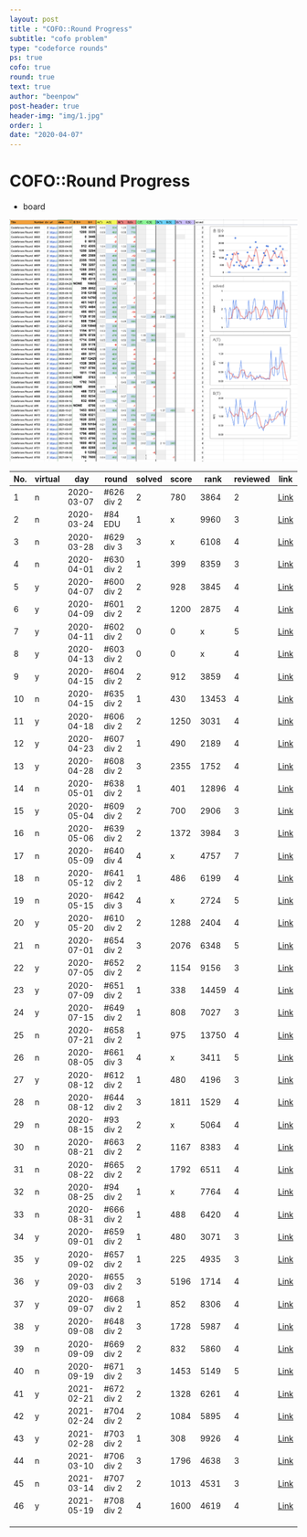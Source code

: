 ```yaml
---
layout: post
title : "COFO::Round Progress"
subtitle: "cofo problem"
type: "codeforce rounds"
ps: true
cofo: true
round: true
text: true
author: "beenpow"
post-header: true
header-img: "img/1.jpg"
order: 1
date: "2020-04-07"
---
```

# COFO::Round Progress

- board

![img3](/img/2020-04-07-cofo-list-1.png)


|No.| virtual |day | round | solved| score | rank | reviewed | link  |
|-|-|---|---|---|---|---|---|---|
|1|n|2020-03-07| #626 div 2 | 2  | 780  | 3864 | 2 |[Link](https://beenpow.github.io/sweab/cofo/2020/03/07/cofo-round-626/)   |
|2|n|2020-03-24| #84  EDU | 1   |  x | 9960 | 3 |[Link](https://beenpow.github.io/sweab/cofo/2020/03/24/cofo-edu-round-84/)   |
|3|n|2020-03-28| #629 div 3 | 3 | x  | 6108  | 4|[Link](https://beenpow.github.io/sweab/cofo/2020/03/28/cofo-round-629/)   |
|4|n|2020-04-01| #630 div 2 | 1 | 399 | 8359  | 3 |[Link](https://beenpow.github.io/sweab/cofo/2020/04/01/cofo-round-630/)   |
|5|y|2020-04-07| #600 div 2 | 2 | 928 | 3845  | 4 |[Link](https://beenpow.github.io/sweab/cofo/2020/04/07/cofo-round-600/)   |
|6|y|2020-04-09| #601 div 2 | 2 | 1200| 2875  | 4 |[Link](https://beenpow.github.io/sweab/cofo/2020/04/10/cofo-round-601/)   |
|7|y|2020-04-11| #602 div 2 | 0 | 0  | x | 5 | [Link](https://beenpow.github.io/sweab/cofo/2020/04/11/cofo-round-602/)  |
|8|y|2020-04-13| #603 div 2 | 0 | 0  | x | 4 | [Link](https://beenpow.github.io/sweab/cofo/2020/04/13/cofo-round-603/)  |
|9|y|2020-04-15| #604 div 2 | 2 | 912 | 3859   | 4  |[Link](https://beenpow.github.io/sweab/cofo/2020/04/15/cofo-round-604/)   |
|10|n|2020-04-15| #635 div 2 | 1 | 430 | 13453  | 4  |[Link](https://beenpow.github.io/sweab/cofo/2020/04/15/cofo-round-635/)   |
|11|y|2020-04-18| #606 div 2 | 2 | 1250| 3031  | 4  |[Link](https://beenpow.github.io/sweab/cofo/2020/04/15/cofo-round-635/)   |
|12|y|2020-04-23| #607 div 2 | 1 | 490 |2189   | 4  |[Link](https://beenpow.github.io/sweab/cofo/2020/04/24/cofo-round-607/)
|13|y|2020-04-28| #608 div 2 | 3 | 2355 | 1752 | 4  |[Link](https://beenpow.github.io/sweab/cofo/2020/04/28/cofo-round-608/)   |
|14|n|2020-05-01| #638 div 2 | 1 | 401 | 12896  | 4  |[Link](https://beenpow.github.io/sweab/cofo/2020/05/02/cofo-round-638/)   |
|15|y|2020-05-04| #609 div 2 | 2 | 700 | 2906  | 3 |[Link](https://beenpow.github.io/sweab/cofo/2020/05/05/cofo-round-609/)   |
|16|n|2020-05-06| #639 div 2 | 2  | 1372  | 3984  | 3  |[Link](https://beenpow.github.io/sweab/cofo/2020/05/06/cofo-round-639/)   |
|17|n|2020-05-09| #640 div 4 | 4  | x  | 4757  | 7  |[Link](https://beenpow.github.io/sweab/cofo/2020/05/09/cofo-round-640/)   |
|18|n|2020-05-12| #641 div 2 | 1  | 486 | 6199 | 4  |[Link](https://beenpow.github.io/sweab/cofo/2020/05/12/cofo-round-641/)   |
|19|n|2020-05-15| #642 div 3 | 4  | x  |  2724 | 5  |[Link](https://beenpow.github.io/sweab/cofo/2020/05/15/cofo-round-642/)   |
|20|y|2020-05-20| #610 div 2 | 2  | 1288| 2404 | 4  |[Link](https://beenpow.github.io/sweab/cofo/2020/05/20/cofo-round-610/)   |
|21|n|2020-07-01| #654 div 2 | 3  | 2076| 6348 | 5  |[Link](https://beenpow.github.io/sweab/cofo/2020/07/01/round-654/)   |
|22|y|2020-07-05| #652 div 2 | 2  | 1154 |9156 | 3  |[Link](https://beenpow.github.io/sweab/cofo/2020/07/05/round-652/)   |
|23|y|2020-07-09| #651 div 2 | 1  | 338  |14459 | 4  |[Link](https://beenpow.github.io/sweab/cofo/2020/07/09/cofo-round-651/)   |
|24|y|2020-07-15| #649 div 2 | 1  | 808  | 7027  | 3  |[Link](https://beenpow.github.io/sweab/cofo/2020/07/16/cofo-round-649/)   |
|25|n|2020-07-21| #658 div 2 | 1  | 975  | 13750 | 4  |[Link](https://beenpow.github.io/sweab/cofo/2020/07/21/cofo-round-658/)   |
|26|n|2020-08-05| #661 div 3 | 4  | x  | 3411  | 5  |[Link](https://beenpow.github.io/sweab/cofo/2020/08/05/cofo-round-661/)   |
|27|y|2020-08-12| #612 div 2 | 1  | 480  | 4196  | 3  |[Link](https://beenpow.github.io/cofo/2020/08/12/cofo-round-612/)   |
|28|n|2020-08-12| #644 div 2 | 3  | 1811  | 1529  | 4  |[Link](https://beenpow.github.io/cofo/%EC%BD%94%EB%93%9C%ED%8F%AC%EC%8A%A4/2020/08/12/cofo-round-664/)   |
|29|n|2020-08-15| #93 div 2  | 2  | x  | 5064  | 4  |[Link](https://beenpow.github.io/cofo/%EC%BD%94%EB%93%9C%ED%8F%AC%EC%8A%A4/2020/08/15/cofo-edu-round-93/)   |
|30|n|2020-08-21| #663 div 2 | 2  | 1167 | 8383  | 4  |[Link](https://beenpow.github.io/cofo/%EC%BD%94%EB%93%9C%ED%8F%AC%EC%8A%A4/2020/08/21/cofo-round-663/)   |
|31|n|2020-08-22| #665 div 2 | 2  | 1792 | 6511  | 4  |[Link](https://beenpow.github.io/cofo/%EC%BD%94%EB%93%9C%ED%8F%AC%EC%8A%A4/2020/08/22/cofo-round-665/)   |
|32|n|2020-08-25| #94 div 2  | 1  | x  | 7764  | 4  |[Link](https://beenpow.github.io/cofo/%EC%BD%94%EB%93%9C%ED%8F%AC%EC%8A%A4/2020/08/25/cofo-edu-round-94/)   |
|33|n|2020-08-31| #666 div 2 | 1  | 488  | 6420  | 4  |[Link](https://beenpow.github.io/cofo/%EC%BD%94%EB%93%9C%ED%8F%AC%EC%8A%A4/2020/08/31/cofo-round-666/)   |
|34|y|2020-09-01| #659 div 2 | 1  | 480  | 3071  | 3  |[Link](https://beenpow.github.io/cofo/%EC%BD%94%EB%93%9C%ED%8F%AC%EC%8A%A4/2020/09/01/cofo-round-659/)   |
|35|y|2020-09-02| #657 div 2 | 1  | 225  | 4935  | 3  |[Link](https://beenpow.github.io/cofo/%EC%BD%94%EB%93%9C%ED%8F%AC%EC%8A%A4/2020/09/02/cofo-round-657/)   |
|36|y|2020-09-03| #655 div 2 | 3  | 5196 | 1714  | 4  |[Link](https://beenpow.github.io/cofo/%EC%BD%94%EB%93%9C%ED%8F%AC%EC%8A%A4/2020/09/03/cofo-round-655/)   |
|37|y|2020-09-07| #668 div 2 | 1  | 852  | 8306  | 4  |[Link](https://beenpow.github.io/cofo/%EC%BD%94%EB%93%9C%ED%8F%AC%EC%8A%A4/2020/09/07/cofo-round-668/)   |
|38|y|2020-09-08| #648 div 2 | 3  | 1728  | 5987  | 4  |[Link](https://beenpow.github.io/cofo/%EC%BD%94%EB%93%9C%ED%8F%AC%EC%8A%A4/2020/09/08/cofo-round-648/)   |
|39|n|2020-09-09| #669 div 2 | 2  | 832  | 5860  | 4  |[Link](https://beenpow.github.io/cofo/%EC%BD%94%EB%93%9C%ED%8F%AC%EC%8A%A4/2020/09/09/cofo-round-669/)   |
|40|n|2020-09-19| #671 div 2 | 3  | 1453  | 5149  | 5  |[Link](https://beenpow.github.io/cofo/%EC%BD%94%EB%93%9C%ED%8F%AC%EC%8A%A4/2020/09/19/cofo-round-671/)   |
|41|y|2021-02-21| #672 div 2 | 2  | 1328  | 6261  | 4  |[Link](https://beenpow.github.io/cofo/%EC%BD%94%EB%93%9C%ED%8F%AC%EC%8A%A4/2021/02/22/cofo-round-672/)   |
|42|y|2021-02-24| #704 div 2 | 2  | 1084  | 5895  | 4  |[Link](https://beenpow.github.io/cofo/%EC%BD%94%EB%93%9C%ED%8F%AC%EC%8A%A4/2021/02/24/cofo-round-704/)   |
|43|y|2021-02-28| #703 div 2 | 1  | 308   | 9926  | 4  |[Link](https://beenpow.github.io/cofo/%EC%BD%94%EB%93%9C%ED%8F%AC%EC%8A%A4/2021/02/28/cofo-round-703/)   | 
|44|n|2021-03-10| #706 div 2 | 3  | 1796  | 4638  | 3  |[Link](https://beenpow.github.io/cofo/%EC%BD%94%EB%93%9C%ED%8F%AC%EC%8A%A4/2021/03/10/cofo-round-706/)   |
|45|n|2021-03-14| #707 div 2 | 2  | 1013  | 4531  | 3  |[Link](https://beenpow.github.io/cofo/%EC%BD%94%EB%93%9C%ED%8F%AC%EC%8A%A4/2021/03/14/cofo-round-707/)   |
|46|y|2021-05-19| #708 div 2 | 4  | 1600  | 4619  | 4  |[Link](https://beenpow.github.io/cofo/%EC%BD%94%EB%93%9C%ED%8F%AC%EC%8A%A4/2021/05/19/cofo-round-708/)   |
| ||   |   |   |   |   |   |   |
| ||   |   |   |   |   |   |   |
| ||   |   |   |   |   |   |   |

